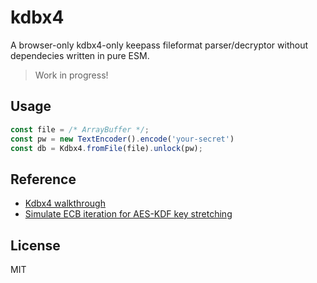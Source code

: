 # kdbx4

A browser-only kdbx4-only keepass fileformat parser/decryptor without dependecies written in pure ESM.

> Work in progress!

## Usage

```js
const file = /* ArrayBuffer */;
const pw = new TextEncoder().encode('your-secret')
const db = Kdbx4.fromFile(file).unlock(pw);
```

## Reference

* [Kdbx4 walkthrough](https://palant.info/2023/03/29/documenting-keepass-kdbx4-file-format)
* [Simulate ECB iteration for AES-KDF key stretching](https://crypto.stackexchange.com/questions/21048/can-i-simulate-iterated-aes-ecb-with-other-block-cipher-modes)

## License

MIT
